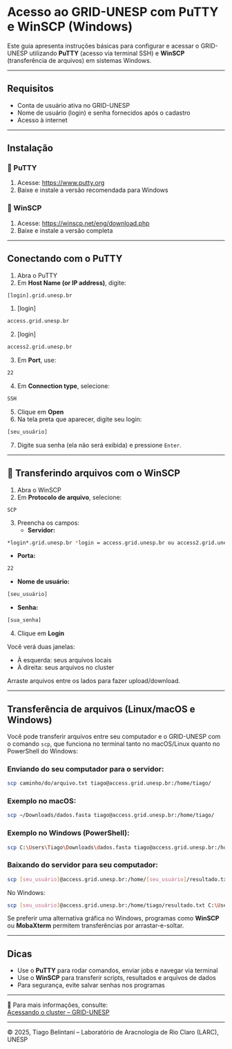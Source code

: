 
#  Acesso ao GRID-UNESP com PuTTY e WinSCP (Windows)

Este guia apresenta instruções básicas para configurar e acessar o GRID-UNESP utilizando **PuTTY** (acesso via terminal SSH) e **WinSCP** (transferência de arquivos) em sistemas Windows.

---

##  Requisitos

- Conta de usuário ativa no GRID-UNESP  
- Nome de usuário (login) e senha fornecidos após o cadastro  
- Acesso à internet

---

##  Instalação

### 🔹 PuTTY
1. Acesse: https://www.putty.org  
2. Baixe e instale a versão recomendada para Windows

### 🔹 WinSCP
1. Acesse: https://winscp.net/eng/download.php  
2. Baixe e instale a versão completa

---

##  Conectando com o PuTTY

1. Abra o PuTTY  
2. Em **Host Name (or IP address)**, digite:

```bash
[login].grid.unesp.br
```
1. [login]
```bash
access.grid.unesp.br
```
2. [login]
```bash
access2.grid.unesp.br
```

3. Em **Port**, use:

```bash
22
```

4. Em **Connection type**, selecione:

```bash
SSH
```

5. Clique em **Open**  
6. Na tela preta que aparecer, digite seu login:

```bash
[seu_usuário]
```

7. Digite sua senha (ela não será exibida) e pressione `Enter`.

---

## 🔄 Transferindo arquivos com o WinSCP

1. Abra o WinSCP  
2. Em **Protocolo de arquivo**, selecione:

```plaintext
SCP
```

3. Preencha os campos:
   - **Servidor:**
```bash
*login*.grid.unesp.br *login = access.grid.unesp.br ou access2.grid.unesp.br
```

   - **Porta:**
```bash
22
```

   - **Nome de usuário:**
```bash
[seu_usuário]
```

   - **Senha:**
```bash
[sua_senha]
```

4. Clique em **Login**

Você verá duas janelas:
- À esquerda: seus arquivos locais  
- À direita: seus arquivos no cluster  

Arraste arquivos entre os lados para fazer upload/download.

---

## Transferência de arquivos (Linux/macOS e Windows)

Você pode transferir arquivos entre seu computador e o GRID-UNESP com o comando `scp`, que funciona no terminal tanto no macOS/Linux quanto no PowerShell do Windows:

### Enviando do seu computador para o servidor:

```bash
scp caminho/do/arquivo.txt tiago@access.grid.unesp.br:/home/tiago/
```

### Exemplo no macOS:

```bash
scp ~/Downloads/dados.fasta tiago@access.grid.unesp.br:/home/tiago/
```

### Exemplo no Windows (PowerShell):

```bash
scp C:\Users\Tiago\Downloads\dados.fasta tiago@access.grid.unesp.br:/home/tiago/
```

### Baixando do servidor para seu computador:

```bash
scp [seu_usuário]@access.grid.unesp.br:/home/[seu_usuário]/resultado.txt caminho/local/
```

No Windows:

```bash
scp [seu_usuário]@access.grid.unesp.br:/home/tiago/resultado.txt C:\Users\[seu_usuário]\Documents\
```

Se preferir uma alternativa gráfica no Windows, programas como **WinSCP** ou **MobaXterm** permitem transferências por arrastar-e-soltar.

---


##  Dicas

- Use o **PuTTY** para rodar comandos, enviar jobs e navegar via terminal  
- Use o **WinSCP** para transferir scripts, resultados e arquivos de dados  
- Para segurança, evite salvar senhas nos programas  

---

📖 Para mais informações, consulte:  
 [Acessando o cluster – GRID-UNESP](https://www.ncc.unesp.br/gridunesp/docs/v2/manual/01_acessando_o_cluster.html)

---

© 2025, Tiago Belintani – Laboratório de Aracnologia de Rio Claro (LARC), UNESP
